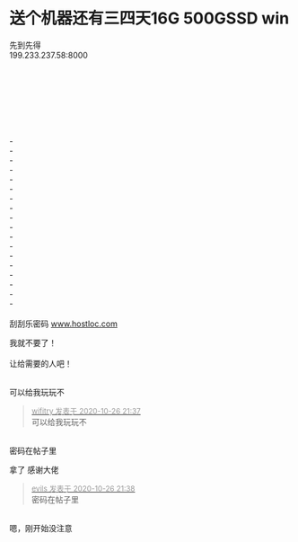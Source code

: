 # 送个机器还有三四天16G 500GSSD win


先到先得<br />
199.233.237.58:8000<br />
<br />
<br />
<br />
<br />
<br />
<br />
<br />
<br />
-<br />
-<br />
-<br />
-<br />
-<br />
-<br />
-<br />
-<br />
-<br />
-<br />
-<br />
-<br />
-<br />
-<br />
-<br />
-<br />
-<br />
-<br />
<br />
刮刮乐密码 <font color="White">www.hostloc.com</font>

我就不要了！<br />
<br />
让给需要的人吧！<br />
<br />
<img src="static/image/smiley/default/lol.gif" smilieid="12" border="0" alt="" /><img src="static/image/smiley/default/lol.gif" smilieid="12" border="0" alt="" /><img src="static/image/smiley/default/lol.gif" smilieid="12" border="0" alt="" />

可以给我玩玩不

<div class="quote"><blockquote><font size="2"><a href="https://www.hostloc.com/forum.php?mod=redirect&amp;goto=findpost&amp;pid=9356146&amp;ptid=758746" target="_blank"><font color="#999999">wifitry 发表于 2020-10-26 21:37</font></a></font><br />
可以给我玩玩不</blockquote></div><br />
密码在帖子里

拿了 感谢大佬

<div class="quote"><blockquote><font size="2"><a href="https://www.hostloc.com/forum.php?mod=redirect&amp;goto=findpost&amp;pid=9356153&amp;ptid=758746" target="_blank"><font color="#999999">evils 发表于 2020-10-26 21:38</font></a></font><br />
密码在帖子里</blockquote></div><br />
嗯，刚开始没注意
